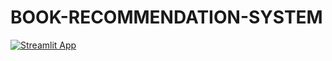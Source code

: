# BOOK-RECOMMENDATION-SYSTEM
[![Streamlit App](https://static.streamlit.io/badges/streamlit_badge_black_white.svg)](https://share.streamlit.io/Rashmi-Paruti/BOOK-RECOMMENDATION-SYSTEM/app.py/)
